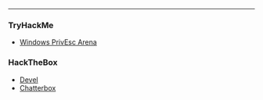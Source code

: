 -- -
### TryHackMe
- [Windows PrivEsc Arena](https://tryhackme.com/r/room/windowsprivescarena)
### HackTheBox
- [Devel](https://app.hackthebox.com/machines/Devel)
- [Chatterbox](https://app.hackthebox.com/machines/Chatterbox)